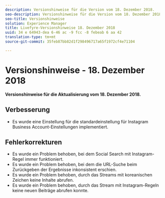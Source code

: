 ```yaml
---
description: Versionshinweise für die Version vom 18. Dezember 2018.
seo-description: Versionshinweise für die Version vom 18. Dezember 2018.
seo-title: Versionshinweise
solution: Experience Manager
title: Livefyre-Versionshinweise 18. Dezember 2018
uuid: 34 e 64943-dea 6-46 ac -9 fcc -8 febeab 6 aa 42
translation-type: tm+mt
source-git-commit: 35feb87bb82d1f298496717a65f1972cf4e71104

---
```



# Versionshinweise - 18. Dezember 2018

**Versionshinweise für die Aktualisierung vom 18. Dezember 2018.**

## Verbesserung

* Es wurde eine Einstellung für die standardeinstellung für Instagram Business Account-Einstellungen implementiert.

## Fehlerkorrekturen

* Es wurde ein Problem behoben, bei dem Social Search mit Instagram-Regel immer funktioniert.
* Es wurde ein Problem behoben, bei dem die URL-Suche beim Zurückgeben der Ergebnisse inkonsistent erschien.
* Es wurde ein Problem behoben, durch das Streams mit koreanischen Zeichen keine Inhalte abrufen.
* Es wurde ein Problem behoben, durch das Stream mit Instagram-Regeln keine neuen Beiträge abrufen konnte.
